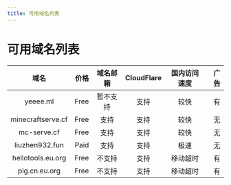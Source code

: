 ```yaml
---
title: 可用域名列表
---
```


# 可用域名列表

|       域名        | 价格 | 域名邮箱 | CloudFlare | 国内访问速度 | 广告 |
| :---------------: | ---: | :------: | :--------: | :----------: | ---: |
|     yeeee.ml      | Free | 暂不支持 |    支持    |     较快     |   有 |
| minecraftserve.cf | Free |   支持   |    支持    |     较快     |   无 |
|    mc-serve.cf    | Free |   支持   |    支持    |     较快     |   无 |
|  liuzhen932.fun   | Paid |   支持   |    支持    |     极速     |   无 |
| hellotools.eu.org | Free |  不支持  |    支持    |   移动超时   |   有 |
|   pig.cn.eu.org   | Free |  不支持  |    支持    |   移动超时   |   有 |
